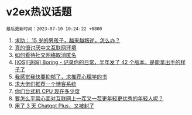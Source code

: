 # v2ex热议话题

`最后更新时间：2023-07-10 10:24:22 +0800`

1. [求助： 15 岁的男孩子，越来越叛逆，怎么办？](https://www.v2ex.com/t/955371)
1. [真的很讨厌中文互联网环境](https://www.v2ex.com/t/955231)
1. [如何看待社交网络取消匿名](https://www.v2ex.com/t/955372)
1. [[iOS][送码] Boring - 记录你的日常，半年发了 42 个版本，是能拿出手的样子了](https://www.v2ex.com/t/955241)
1. [我感觉我快要抑郁了，求推荐心理学的书](https://www.v2ex.com/t/955297)
1. [求大佬们推荐一个博客系统](https://www.v2ex.com/t/955324)
1. [你们台式机 CPU 现在多少度](https://www.v2ex.com/t/955312)
1. [要怎么平常心面对互联网上一茬又一茬更年轻更优秀的年轻人呢？](https://www.v2ex.com/t/955327)
1. [用了 3 天 Chatgpt Plus，又被封了](https://www.v2ex.com/t/955295)


